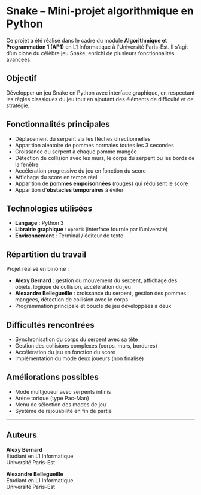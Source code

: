 # Snake – Mini-projet algorithmique en Python

Ce projet a été réalisé dans le cadre du module **Algorithmique et Programmation 1 (AP1)** en L1 Informatique à l’Université Paris-Est. Il s’agit d’un clone du célèbre jeu Snake, enrichi de plusieurs fonctionnalités avancées.

## Objectif

Développer un jeu Snake en Python avec interface graphique, en respectant les règles classiques du jeu tout en ajoutant des éléments de difficulté et de stratégie.

## Fonctionnalités principales

- Déplacement du serpent via les flèches directionnelles
- Apparition aléatoire de pommes normales toutes les 3 secondes
- Croissance du serpent à chaque pomme mangée
- Détection de collision avec les murs, le corps du serpent ou les bords de la fenêtre
- Accélération progressive du jeu en fonction du score
- Affichage du score en temps réel
- Apparition de **pommes empoisonnées** (rouges) qui réduisent le score
- Apparition d’**obstacles temporaires** à éviter

## Technologies utilisées

- **Langage** : Python 3
- **Librairie graphique** : `upemtk` (interface fournie par l’université)
- **Environnement** : Terminal / éditeur de texte

## Répartition du travail

Projet réalisé en binôme :
- **Alexy Bernard** : gestion du mouvement du serpent, affichage des objets, logique de collision, accélération du jeu
- **Alexandre Bellegueille** : croissance du serpent, gestion des pommes mangées, détection de collision avec le corps
- Programmation principale et boucle de jeu développées à deux

## Difficultés rencontrées

- Synchronisation du corps du serpent avec sa tête
- Gestion des collisions complexes (corps, murs, bordures)
- Accélération du jeu en fonction du score
- Implémentation du mode deux joueurs (non finalisé)

## Améliorations possibles

- Mode multijoueur avec serpents infinis
- Arène torique (type Pac-Man)
- Menu de sélection des modes de jeu
- Système de rejouabilité en fin de partie

---

## Auteurs

**Alexy Bernard**  
Étudiant en L1 Informatique  
Université Paris-Est

**Alexandre Bellegueille**  
Étudiant en L1 Informatique  
Université Paris-Est
